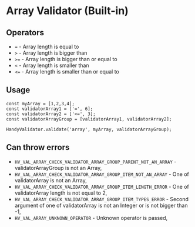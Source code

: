 # Array Validator (Built-in)

## Operators
- `=` - Array length is equal to
- `>` - Array length is bigger than
- `>=` - Array length is bigger than or equal to
- `<` - Array length is smaller than
- `<=` - Array length is smaller than or equal to

## Usage
```
const myArray = [1,2,3,4];
const validatorArray1 = ['=', 6];
const validatorArray2 = ['<=', 3];
const validatorArrayGroup = [validatorArray1, validatorArray2];

HandyValidator.validate('array', myArray, validatorArrayGroup);
```

## Can throw errors
- `HV_VAL_ARRAY_CHECK_VALIDATOR_ARRAY_GROUP_PARENT_NOT_AN_ARRAY` - validatorArrayGroup is not an Array,
- `HV_VAL_ARRAY_CHECK_VALIDATOR_ARRAY_GROUP_ITEM_NOT_AN_ARRAY` - One of validatorArray is not an Array,
- `HV_VAL_ARRAY_CHECK_VALIDATOR_ARRAY_GROUP_ITEM_LENGTH_ERROR` - One of validatorArray length is not equal to 2,
- `HV_VAL_ARRAY_CHECK_VALIDATOR_ARRAY_GROUP_ITEM_TYPES_ERROR` - Second argument of one of validatorArray is not an Integer or is not bigger than -1,
- `HV_VAL_ARRAY_UNKNOWN_OPERATOR` - Unknown operator is passed,